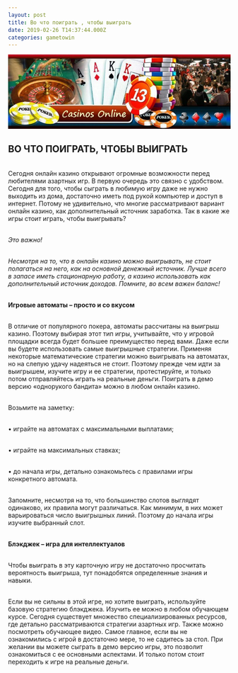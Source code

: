 ```yaml
---
layout: post
title: Во что поиграть , чтобы выиграть
date: 2019-02-26 T14:37:44.000Z
categories: gametowin
---
```


<img src="/images/fulls/gametowin.jpg" class="fit image"> 

## ВО ЧТО ПОИГРАТЬ, ЧТОБЫ ВЫИГРАТЬ

<br>Сегодня онлайн казино открывают огромные возможности перед любителями азартных игр. В первую очередь это связно с удобством. Сегодня для того, чтобы сыграть в любимую игру даже не нужно выходить из дома, достаточно иметь под рукой компьютер и доступ в интернет. Потому не удивительно, что многие рассматривают вариант онлайн казино, как дополнительный источник заработка. Так в какие же игры стоит играть, чтобы выигрывать? 

<br><i>Это важно!

<br>Несмотря на то, что в онлайн казино можно выигрывать, не стоит полагаться на него, как на основной денежный источник. Лучше всего в запасе иметь стационарную работу, а казино использовать как дополнительный источник доходов. Помните, во всем важен баланс!</i>

<br><strong>Игровые автоматы – просто и со вкусом</strong>

<br>В отличие от популярного покера, автоматы рассчитаны на выигрыш казино. Поэтому выбирая этот тип игры, учитывайте, что у игровой площадки всегда будет большее преимущество перед вами. Даже если вы будете использовать самые выигрышные стратегии. Применяя некоторые математические стратегии можно выигрывать на автоматах, но на слепую удачу надеяться не стоит. Поэтому прежде чем идти за выигрышем, изучите игру и ее стратегии, протестируйте, и только потом отправляйтесь играть на реальные деньги. Поиграть в демо версию «однорукого бандита» можно в любом онлайн казино. 

<br>Возьмите на заметку:

<br>•	играйте на автоматах с максимальными выплатами;

<br>•	играйте на максимальных ставках;

<br>•	до начала игры, детально ознакомьтесь с правилами игры конкретного автомата.

<br>Запомните, несмотря на то, что большинство слотов выглядят одинаково, их правила могут различаться. Как минимум, в них может варьироваться число выигрышных линий. Поэтому до начала игры изучите выбранный слот.

<br><strong>Блэкджек – игра для интеллектуалов</strong>

<br>Чтобы выиграть в эту карточную игру не достаточно просчитать вероятность выигрыша, тут понадобятся определенные знания и навыки.

<br>Если вы не сильны в этой игре, но хотите выиграть, используйте базовую стратегию блэкджека. Изучить ее можно в любом обучающем курсе. Сегодня существует множество специализированных ресурсов, где детально рассматриваются стратегии азартных игр. Также можно посмотреть обучающее видео. Самое главное, если вы не ознакомились с игрой в достаточно мере, то не садитесь за стол. При желании вы можете сыграть в демо версию игры, это позволит ознакомиться с ее основными аспектами. И только потом стоит переходить к игре на реальные деньги.
